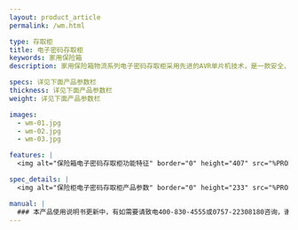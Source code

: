 ```yaml
---
layout: product_article
permalink: /wm.html

type: 存取柜
title: 电子密码存取柜
keywords: 家用保险箱
description: 家用保险箱物流系列电子密码存取柜采用先进的AVR单片机技术，是一款安全、可靠的高科技产品，可用于工厂、机关、医院及特种行业的员工作为储物柜。

specs: 详见下面产品参数栏
thickness: 详见下面产品参数栏
weight: 详见下面产品参数栏

images:
  - wm-01.jpg
  - wm-02.jpg
  - wm-03.jpg

features: |
  <img alt="保险箱电子密码存取柜功能特征" border="0" height="407" src="%PRODIMGS%/wm-gn.jpg" width="538" />

spec_details: |
  <img alt="保险柜电子密码存取柜产品参数" border="0" height="233" src="%PRODIMGS%/wm-cpcs.jpg" width="504" />

manual: |
  ### 本产品使用说明书更新中，有如需要请致电400-830-4555或0757-22308180咨询，谢谢!
---
```

